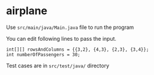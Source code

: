 # airplane

Use `src/main/java/Main.java` file to run the program

You can edit following lines to pass the input.

```
int[][] rowsAndColumns = {{3,2}, {4,3}, {2,3}, {3,4}};
int numberOfPassengers = 30;
```

Test cases are in `src/test/java/` directory
